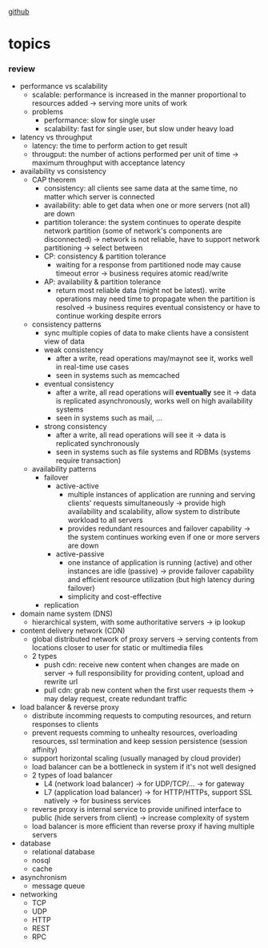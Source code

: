 [github](https://github.com/donnemartin/system-design-primer)
# topics
### review
- performance vs scalability
	- scalable: performance is increased in the manner proportional to resources added -> serving more units of work
	- problems
		- performance: slow for single user
		- scalability: fast for single user, but slow under heavy load
- latency vs throughput
	- latency: the time to perform action to get result
	- througput: the number of actions performed per unit of time
	-> maximum throughput with acceptance latency
- availability vs consistency
	- CAP theorem
		- consistency: all clients see same data at the same time, no matter which server is connected
		- availability: able to get data when one or more servers (not all) are down
		- partition tolerance: the system continues to operate despite network partition (some of network's components are disconnected)
	-> network is not reliable, have to support network partitioning -> select between
		- CP: consistency & partition tolerance
			- waiting for a response from partitioned node may cause timeout error -> business requires atomic read/write
		- AP: availability & partition tolerance
			- return most reliable data (might not be latest). write operations may need time to propagate when the partition is resolved -> business requires eventual consistency or have to continue working despite errors
	- consistency patterns
		- sync multiple copies of data to make clients have a consistent view of data
		- weak consistency
			- after a write, read operations may/maynot see it, works well in real-time use cases
			- seen in systems such as memcached
		- eventual consistency
			- after a write, all read operations will **eventually** see it -> data is replicated asynchronously, works well on high availability systems
			- seen in systems such as mail, ...
		- strong consistency
			- after a write, all read operations will see it -> data is replicated synchronously
			- seen in systems such as file systems and RDBMs (systems require transaction)
	- availability patterns
		- failover
			- active-active
				- multiple instances of application are running and serving clients' requests simultaneously -> provide high availability and scalability, allow system to distribute workload to all servers
				- provides redundant resources and failover capability -> the system continues working even if one or more servers are down
			- active-passive
				- one instance of application is running (active) and other instances are idle (passive) -> provide failover capability and efficient resource utilization (but high latency during failover)
				- simplicity and cost-effective
		- replication
- domain name system (DNS)
	- hierarchical system, with some authoritative servers -> ip lookup
- content delivery network (CDN)
	- global distributed network of proxy servers -> serving contents from locations closer to user for static or multimedia files
	- 2 types
		- push cdn: receive new content when changes are made on server -> full responsibility for providing content, upload and rewrite url
		- pull cdn: grab new content when the first user requests them -> may delay request, create redundant traffic
- load balancer & reverse proxy
	- distribute incomming requests to computing resources, and return responses to clients
	- prevent requests comming to unhealty resources, overloading resources, ssl termination and keep session persistence (session affinity)
	- support horizontal scaling (usually managed by cloud provider)
	- load balancer can be a bottleneck in system if it's not well designed
	- 2 types of load balancer
		- L4 (network load balancer) -> for UDP/TCP/... -> for gateway
		- L7 (application load balancer) -> for HTTP/HTTPs, support SSL natively -> for business services
	- reverse proxy is internal service to provide unifined interface to public (hide servers from client) -> increase complexity of system
	- load balancer is more efficient than reverse proxy if having multiple servers
- database
	- relational database
	- nosql
	- cache
- asynchronism
	- message queue
- networking
	- TCP
	- UDP
	- HTTP
	- REST
	- RPC
